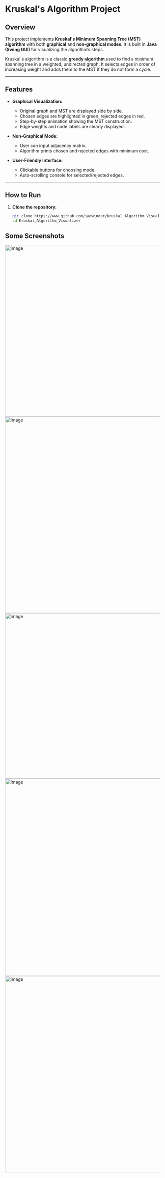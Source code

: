 # Kruskal's Algorithm Project

## Overview
This project implements **Kruskal's Minimum Spanning Tree (MST) algorithm** with both **graphical** and **non-graphical modes**. It is built in **Java (Swing GUI)** for visualizing the algorithm’s steps.  

Kruskal's algorithm is a classic **greedy algorithm** used to find a minimum spanning tree in a weighted, undirected graph. It selects edges in order of increasing weight and adds them to the MST if they do not form a cycle.  

---

## Features
- **Graphical Visualization:**  
  - Original graph and MST are displayed side by side.  
  - Chosen edges are highlighted in green, rejected edges in red.  
  - Step-by-step animation showing the MST construction.  
  - Edge weights and node labels are clearly displayed.  

- **Non-Graphical Mode:**  
  - User can input adjacency matrix.  
  - Algorithm prints chosen and rejected edges with minimum cost.  

- **User-Friendly Interface:**  
  - Clickable buttons for choosing mode.  
  - Auto-scrolling console for selected/rejected edges.  

---

## How to Run

1. **Clone the repository:**  
   ```bash
   git clone https://www.github.com/jadwinder/Kruskal_Algorithm_Visualizer.git
   cd Kruskal_Algorithm_Visualizer


## Some Screenshots 

<img width="939" height="559" alt="image" src="https://github.com/user-attachments/assets/8aaa7e0f-bcc5-4dc4-a829-79808414d7fe" />
<img width="1085" height="639" alt="image" src="https://github.com/user-attachments/assets/fbbd14c9-8ecc-43a7-b89c-730e11f04f5f" />
<img width="914" height="539" alt="image" src="https://github.com/user-attachments/assets/6c9901ba-99ef-4906-abf6-9802e4448f56" />
<img width="1079" height="642" alt="image" src="https://github.com/user-attachments/assets/ed441406-0c71-444c-bee8-f413d3675725" />
<img width="1086" height="641" alt="image" src="https://github.com/user-attachments/assets/5cae8122-0782-4d96-9854-dd14b76e5ba9" />

